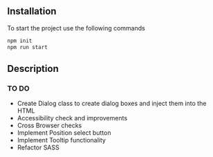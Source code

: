 ## Installation

To start the project use the following commands

```bash
npm init
npm run start
```

## Description

### TO DO

- Create Dialog class to create dialog boxes and inject them into the HTML
- Accessibility check and improvements
- Cross Browser checks
- Implement Position select button
- Implement Tooltip functionality
- Refactor SASS
